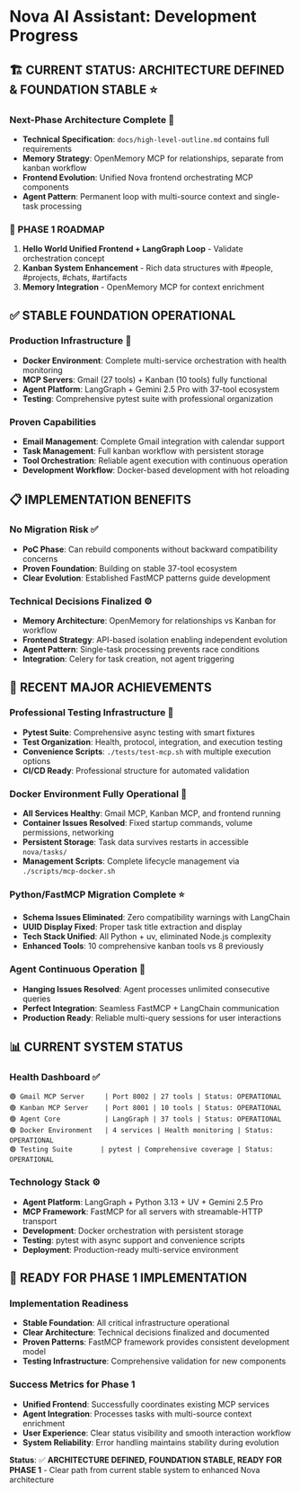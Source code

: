 # Nova AI Assistant: Development Progress

## 🏗️ **CURRENT STATUS: ARCHITECTURE DEFINED & FOUNDATION STABLE** ⭐

### **Next-Phase Architecture Complete** 🎯
- **Technical Specification**: `docs/high-level-outline.md` contains full requirements
- **Memory Strategy**: OpenMemory MCP for relationships, separate from kanban workflow
- **Frontend Evolution**: Unified Nova frontend orchestrating MCP components
- **Agent Pattern**: Permanent loop with multi-source context and single-task processing

### **🚀 PHASE 1 ROADMAP**
1. **Hello World Unified Frontend + LangGraph Loop** - Validate orchestration concept
2. **Kanban System Enhancement** - Rich data structures with #people, #projects, #chats, #artifacts
3. **Memory Integration** - OpenMemory MCP for context enrichment

## ✅ **STABLE FOUNDATION OPERATIONAL**

### **Production Infrastructure** 🐳
- **Docker Environment**: Complete multi-service orchestration with health monitoring
- **MCP Servers**: Gmail (27 tools) + Kanban (10 tools) fully functional
- **Agent Platform**: LangGraph + Gemini 2.5 Pro with 37-tool ecosystem
- **Testing**: Comprehensive pytest suite with professional organization

### **Proven Capabilities**
- **Email Management**: Complete Gmail integration with calendar support
- **Task Management**: Full kanban workflow with persistent storage
- **Tool Orchestration**: Reliable agent execution with continuous operation
- **Development Workflow**: Docker-based development with hot reloading

## 📋 **IMPLEMENTATION BENEFITS**

### **No Migration Risk** ✅
- **PoC Phase**: Can rebuild components without backward compatibility concerns
- **Proven Foundation**: Building on stable 37-tool ecosystem
- **Clear Evolution**: Established FastMCP patterns guide development

### **Technical Decisions Finalized** ⚙️
- **Memory Architecture**: OpenMemory for relationships vs Kanban for workflow
- **Frontend Strategy**: API-based isolation enabling independent evolution
- **Agent Pattern**: Single-task processing prevents race conditions
- **Integration**: Celery for task creation, not agent triggering

## 🎉 **RECENT MAJOR ACHIEVEMENTS**

### **Professional Testing Infrastructure** 🧪
- **Pytest Suite**: Comprehensive async testing with smart fixtures
- **Test Organization**: Health, protocol, integration, and execution testing
- **Convenience Scripts**: `./tests/test-mcp.sh` with multiple execution options
- **CI/CD Ready**: Professional structure for automated validation

### **Docker Environment Fully Operational** 🐳
- **All Services Healthy**: Gmail MCP, Kanban MCP, and frontend running
- **Container Issues Resolved**: Fixed startup commands, volume permissions, networking
- **Persistent Storage**: Task data survives restarts in accessible `nova/tasks/`
- **Management Scripts**: Complete lifecycle management via `./scripts/mcp-docker.sh`

### **Python/FastMCP Migration Complete** ⭐
- **Schema Issues Eliminated**: Zero compatibility warnings with LangChain
- **UUID Display Fixed**: Proper task title extraction and display
- **Tech Stack Unified**: All Python + uv, eliminated Node.js complexity
- **Enhanced Tools**: 10 comprehensive kanban tools vs 8 previously

### **Agent Continuous Operation** 🤖
- **Hanging Issues Resolved**: Agent processes unlimited consecutive queries
- **Perfect Integration**: Seamless FastMCP + LangChain communication
- **Production Ready**: Reliable multi-query sessions for user interactions

## 📊 **CURRENT SYSTEM STATUS**

### **Health Dashboard** ✅
```
🟢 Gmail MCP Server     | Port 8002 | 27 tools | Status: OPERATIONAL
🟢 Kanban MCP Server    | Port 8001 | 10 tools | Status: OPERATIONAL  
🟢 Agent Core           | LangGraph | 37 tools | Status: OPERATIONAL
🟢 Docker Environment   | 4 services | Health monitoring | Status: OPERATIONAL
🟢 Testing Suite       | pytest | Comprehensive coverage | Status: OPERATIONAL
```

### **Technology Stack** ⚙️
- **Agent Platform**: LangGraph + Python 3.13 + UV + Gemini 2.5 Pro
- **MCP Framework**: FastMCP for all servers with streamable-HTTP transport
- **Development**: Docker orchestration with persistent storage
- **Testing**: pytest with async support and convenience scripts
- **Deployment**: Production-ready multi-service environment

## 🚀 **READY FOR PHASE 1 IMPLEMENTATION**

### **Implementation Readiness**
- **Stable Foundation**: All critical infrastructure operational
- **Clear Architecture**: Technical decisions finalized and documented
- **Proven Patterns**: FastMCP framework provides consistent development model
- **Testing Infrastructure**: Comprehensive validation for new components

### **Success Metrics for Phase 1**
- **Unified Frontend**: Successfully coordinates existing MCP services
- **Agent Integration**: Processes tasks with multi-source context enrichment
- **User Experience**: Clear status visibility and smooth interaction workflow
- **System Reliability**: Error handling maintains stability during evolution

**Status**: ✅ **ARCHITECTURE DEFINED, FOUNDATION STABLE, READY FOR PHASE 1** - Clear path from current stable system to enhanced Nova architecture